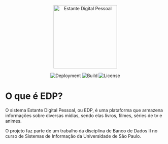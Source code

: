 <p align="center">
  <img alt="Estante Digital Pessoal" width="200" src="https://user-images.githubusercontent.com/86596621/163438365-3e3dccdf-1eb1-4b57-9745-de8944df4e6f.png">
</p>

<p align="center">
  <img alt="Deployment" src="https://img.shields.io/github/workflow/status/willpinha/estante-digital-pessoal/deploy?label=deploy">
  <img alt="Build" src="https://img.shields.io/github/workflow/status/willpinha/estante-digital-pessoal/build">
  <img alt="License" src="https://img.shields.io/github/license/willpinha/estante-digital-pessoal">
</p>

# O que é EDP?

O sistema Estante Digital Pessoal, ou EDP, é uma plataforma que armazena informações sobre diversas mídias, sendo elas livros, filmes, séries de tv e animes.

O projeto faz parte de um trabalho da disciplina de Banco de Dados II no curso de Sistemas de Informação da Universidade de São Paulo.
